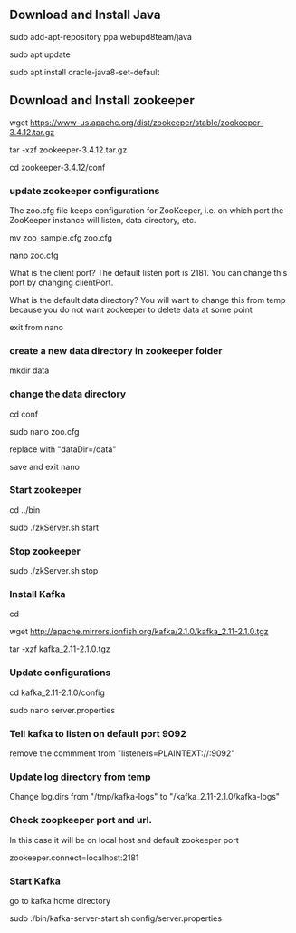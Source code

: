 ## Download and Install Java

sudo add-apt-repository ppa:webupd8team/java

sudo apt update

sudo apt install oracle-java8-set-default

## Download and Install zookeeper

wget https://www-us.apache.org/dist/zookeeper/stable/zookeeper-3.4.12.tar.gz

tar -xzf zookeeper-3.4.12.tar.gz

cd zookeeper-3.4.12/conf

### update zookeeper configurations

The zoo.cfg file keeps configuration for ZooKeeper, i.e. on which port the ZooKeeper instance will listen, data directory, etc.

mv zoo_sample.cfg zoo.cfg

nano zoo.cfg

What is the client port?  The default listen port is 2181. You can change this port by changing clientPort.

What is the default data directory? You will want to change this from temp because you do not want zookeeper to delete data at some point

exit from nano 

### create a new data directory in zookeeper folder

mkdir data

### change the data directory

cd conf

sudo nano zoo.cfg

replace with "dataDir=/data"

save and exit nano

### Start zookeeper

cd ../bin

sudo ./zkServer.sh start

### Stop zookeeper

sudo ./zkServer.sh stop

### Install Kafka

cd

wget http://apache.mirrors.ionfish.org/kafka/2.1.0/kafka_2.11-2.1.0.tgz

tar -xzf kafka_2.11-2.1.0.tgz


### Update configurations

cd kafka_2.11-2.1.0/config

sudo nano server.properties

### Tell kafka to listen on default port 9092 

remove the commment from "listeners=PLAINTEXT://:9092"

### Update log directory from temp

Change log.dirs from "/tmp/kafka-logs" to "/kafka_2.11-2.1.0/kafka-logs"

### Check zoopkeeper port and url.  

In this case it will be on local host and default zookeeper port

zookeeper.connect=localhost:2181

### Start Kafka

go to kafka home directory

sudo ./bin/kafka-server-start.sh config/server.properties



